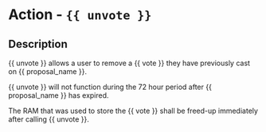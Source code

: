 # Action - `{{ unvote }}`

## Description

{{ unvote }} allows a user to remove a {{ vote }} they have previously
cast on {{ proposal_name }}. 

{{ unvote }} will not function during the 72 hour period after 
{{ proposal_name }} has expired.

The RAM that was used to store the {{ vote }} shall be freed-up immediately
after calling {{ unvote }}.

